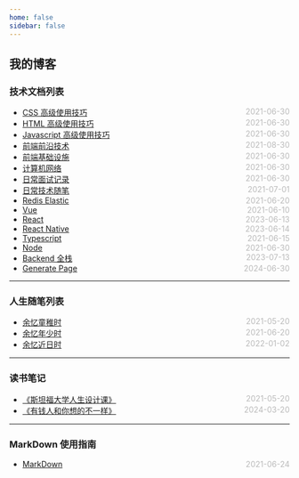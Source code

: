 ```yaml
---
home: false
sidebar: false
---
```


## 我的博客

### 技术文档列表

- [CSS 高级使用技巧](./css) <span style="color:#bbb; float:right">2021-06-30</span>
- [HTML 高级使用技巧](./html) <span style="color:#bbb; float:right">2021-06-30</span>
- [Javascript 高级使用技巧](./javascript) <span style="color:#bbb; float:right">2021-06-30</span>
- [前端前沿技术](./frontier-technology) <span style="color:#bbb; float:right">2021-08-30</span>
- [前端基础设施](./fe-sre) <span style="color:#bbb; float:right">2021-06-30</span>
- [计算机网络](./computer-network) <span style="color:#bbb; float:right">2021-06-30</span>
- [日常面试记录](./fe-interview) <span style="color:#bbb; float:right">2021-06-30</span>
- [日常技术随笔](./blog-daily) <span style="color:#bbb; float:right">2021-07-01</span>
- [Redis Elastic](./redis-kafaka-elastic) <span style="color:#bbb; float:right">2021-06-20</span>
- [Vue](./vue) <span style="color:#bbb; float:right">2021-06-10</span>
- [React](./react) <span style="color:#bbb; float:right">2023-06-13</span>
- [React Native](./react-native) <span style="color:#bbb; float:right">2023-06-14</span>
- [Typescript](./typescript) <span style="color:#bbb; float:right">2021-06-15</span>
- [Node](./node) <span style="color:#bbb; float:right">2021-06-30</span>
- [Backend 全栈](./backend) <span style="color:#bbb; float:right">2023-07-13</span>
- [Generate Page](./generate-page) <span style="color:#bbb; float:right">2024-06-30</span>

---

### 人生随笔列表

- [余忆童稚时](./self-daily/remind-record) <span style="color:#bbb; float:right">2021-05-20</span>
- [余忆年少时](./self-daily/school) <span style="color:#bbb; float:right">2021-06-20</span>
- [余忆近日时](./self-daily/daily-log) <span style="color:#bbb; float:right">2022-01-02</span>

---

### 读书笔记

- [《斯坦福大学人生设计课》](./book-reading/design-your-life) <span style="color:#bbb; float:right">2021-05-20</span>
- [《有钱人和你想的不一样》](./book-reading/rich-people-diff-what-you-think) <span style="color:#bbb; float:right">2024-03-20</span>

---

### MarkDown 使用指南

- [MarkDown](./blog-daily/use-markdown) <span style="color:#bbb; float:right">2021-06-24</span>
